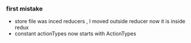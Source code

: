 ### first mistake 
 * store file was inced reducers , I moved outside reducer now it is inside redux
 * constant actionTypes now starts with ActionTypes